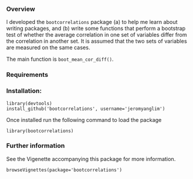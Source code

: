 ### Overview
I developed the `bootcorrelations` package (a) to help me learn about writing packages, and (b) write some functions that perform a bootstrap test of whether the average correlation in one set of variables differ from the correlation in another set. It is assumed that the two sets of variables are measured on the same cases.

The main function is `boot_mean_cor_diff()`.

### Requirements


### Installation:

    library(devtools)
    install_github('bootcorrelations', username='jeromyanglim')

Once installed run the following command to load the package

    library(bootcorrelations)
    
### Further information
See the Vigenette accompanying this package for more information.

    browseVignettes(package='bootcorrelations')